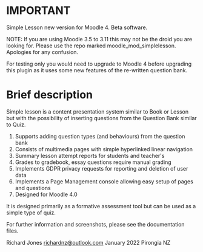 IMPORTANT
=========
Simple Lesson new version for Moodle 4.  Beta software.

NOTE: If you are using Moodle 3.5 to 3.11 this may not be the droid you are looking for.
Please use the repo marked moodle_mod_simplelesson. Apologies for any confusion.

For testing only you would need to upgrade to Moodle 4 before upgrading this plugin as it uses some new features of the re-written question bank.

Brief description
=================
Simple lesson is a content presentation system similar to Book or Lesson but with the possibility of inserting questions from the Question Bank similar to Quiz.

1.  Supports adding question types (and behaviours) from the question bank
2.  Consists of multimedia pages with simple hyperlinked linear navigation
3.  Summary lesson attempt reports for students and teacher's
4.  Grades to gradebook, essay questions require manual grading
5.  Implements GDPR privacy requests for reporting and deletion of user data
6.  Implements a Page Management console allowing easy setup of pages and questions
7.  Designed for Moodle 4.0

It is designed primarily as a formative assessment tool but can be used as a simple type of quiz.  

For further information and screenshots, please see the documentation files.

Richard Jones
richardnz@outlook.com
January 2022
Pirongia NZ
